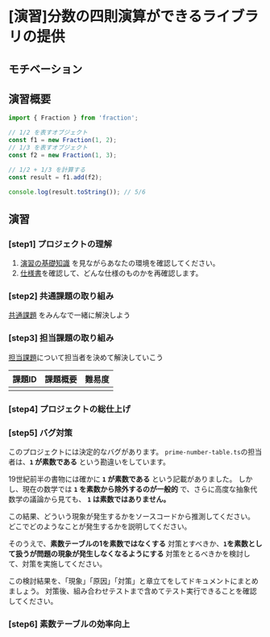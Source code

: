 # [演習]分数の四則演算ができるライブラリの提供

## モチベーション

## 演習概要

```ts
import { Fraction } from 'fraction';

// 1/2 を表すオブジェクト
const f1 = new Fraction(1, 2);
// 1/3 を表すオブジェクト
const f2 = new Fraction(1, 3);

// 1/2 + 1/3 を計算する
const result = f1.add(f2);

console.log(result.toString()); // 5/6
```

## 演習

### [step1] プロジェクトの理解

1. [演習の基礎知識](./0.演習の基礎知識.md) を見ながらあなたの環境を確認してください。
2. [仕様書](../api/index.md)を確認して、どんな仕様のものかを再確認します。

### [step2] 共通課題の取り組み

[共通課題](./2.共通課題.md) をみんなで一緒に解決しよう

### [step3] 担当課題の取り組み

[担当課題](./3.担当課題.md)について担当者を決めて解決していこう

| 課題ID | 課題概要 | 難易度 |
| ------ | -------- | ------ |
|        |          |        |

### [step4] プロジェクトの総仕上げ

### [step5] バグ対策

このプロジェクトには決定的なバグがあります。
`prime-number-table.ts`の担当者は、**`1` が素数である** という勘違いをしています。

19世紀前半の書物には確かに **`1` が素数である** という記載がありました。
しかし、現在の数学では **`1` を素数から除外するのが一般的** で、さらに高度な抽象代数学の議論から見ても、
**`1` は素数ではありません。**

この結果、どういう現象が発生するかをソースコードから推測してください。
どこでどのようなことが発生するかを説明してください。

そのうえで、**素数テーブルの1を素数ではなくする** 対策とすべきか、**`1`を素数として扱うが問題の現象が発生しなくなるようにする** 対策をとるべきかを検討して、対策を実施してください。

この検討結果を、「現象」「原因」「対策」と章立てをしてドキュメントにまとめましょう。
対策後、組み合わせテストまで含めてテスト実行できることを確認してください。

### [step6] 素数テーブルの効率向上
